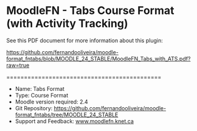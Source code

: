 MoodleFN - Tabs Course Format (with Activity Tracking)
============================================

See this PDF document for more information about this plugin:

https://github.com/fernandooliveira/moodle-format_fntabs/blob/MOODLE_24_STABLE/MoodleFN_Tabs_with_ATS.pdf?raw=true

============================================

- Name: Tabs Format
- Type: Course Format
- Moodle version required: 2.4
- Git Repository: https://github.com/fernandooliveira/moodle-format_fntabs/tree/MOODLE_24_STABLE
- Support and Feedback: www.moodlefn.knet.ca 
